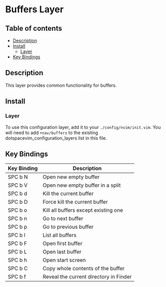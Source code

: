 # Buffers Layer

## Table of contents

* [Description](#description)
* [Install](#install)
  * [Layer](#layer)
* [Key Bindings](#key-bindings)


## Description

This layer provides common functionality for buffers.


## Install

### Layer

To use this configuration layer, add it to your `./config/nvim/init.vim`. You will need to add `+nav/buffers` to the existing dotspacevim_configuration_layers list in this file.


## Key Bindings

| Key Binding | Description                            |
|-------------|----------------------------------------|
| SPC b N     | Open new empty buffer                  |
| SPC b V     | Open new empty buffer in a split       |
| SPC b d     | Kill the current buffer                |
| SPC b D     | Force kill the current buffer          |
| SPC b o     | Kill all buffers except existing one   |
| SPC b n     | Go to next buffer                      |
| SPC b p     | Go to previous buffer                  |
| SPC b l     | List all buffers                       |
| SPC b F     | Open first buffer                      |
| SPC b L     | Open last buffer                       |
| SPC b h     | Open start screen                      |
| SPC b C     | Copy whole contents of the buffer      |
| SPC b f     | Reveal the current directory in Finder |
